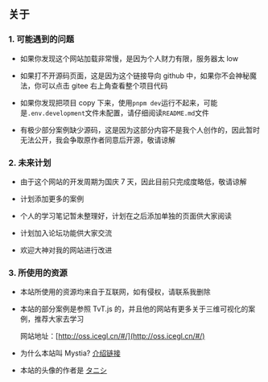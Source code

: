 ## 关于

### 1. 可能遇到的问题

- 如果你发现这个网站加载非常慢，是因为个人财力有限，服务器太 low

- 如果打不开源码页面，这是因为这个链接导向 github 中，如果你不会神秘魔法，你可以点击 gitee 右上角查看整个项目代码

- 如果你发现把项目 copy 下来，使用`pnpm dev`运行不起来，可能是`.env.development`文件未配置，请仔细阅读`README.md`文件

- 有极少部分案例缺少源码，这是因为这部分内容不是我个人创作的，因此暂时无法公开，我会争取原作者同意后开源，敬请谅解

### 2. 未来计划

- 由于这个网站的开发周期为国庆 7 天，因此目前只完成度略低，敬请谅解

- 计划添加更多的案例

- 个人的学习笔记暂未整理好，计划在之后添加单独的页面供大家阅读

- 计划加入论坛功能供大家交流

- 欢迎大神对我的网站进行改进

### 3. 所使用的资源

- 本站所使用的资源均来自于互联网，如有侵权，请联系我删除

- 本站的部分案例是参照 TvT.js 的，并且他的网站有更多关于三维可视化的案例，推荐大家去学习

  网站地址：[http://oss.icegl.cn/#/](http://oss.icegl.cn/#/)

- 为什么本站叫 Mystia? [介绍链接](https://thwiki.cc/%E7%B1%B3%E6%96%AF%E8%92%82%E5%A8%85%C2%B7%E8%90%9D%E8%95%BE%E6%8B%89)

- 本站的头像的作者是 [タニシ](https://www.pixiv.net/users/3773155)
